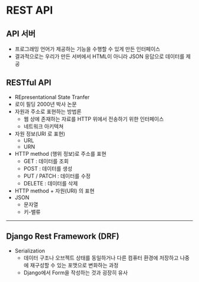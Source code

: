 # REST API

## API 서버

- 프로그래밍 언어가 제공하는 기능을 수행할 수 있게 만든 인터페이스
- 결과적으로는 우리가 만든 서버에서 HTML이 아니라 JSON 응답으로 데이터를 제공



## RESTful API

- REpresentational State Tranfer
- 로이 필딩 2000년 박사 논문
- 자원과 주소로 표현하는 방법론
  - 웹 상에 존재하는 자료를 HTTP 위에서 전송하기 위한 인터페이스
  - 네트워크 아키텍쳐
- 자원 정보(URI 로 표현)
  - URL
  - URN
- HTTP method (행위 정보)로 주소를 표현
  - GET : 데이터를 조회
  - POST : 데이터를 생성
  - PUT / PATCH : 데이터를 수정
  - DELETE : 데이터를 삭제
-  HTTP method + 자원(URI) 의 표현
- JSON
  -  문자열
  -  키-밸류

---

## Django Rest Framework (DRF)

- Serialization
  - 데이터 구조나 오브젝트 상태를 동일하거나 다른 컴퓨터 환경에 저장하고 나중에 재구성할 수 있는
    포맷으로 변화하는 과정
  - Django에서 Form을 작성하는 것과 굉장히 유사

